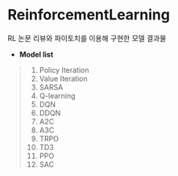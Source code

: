 # ReinforcementLearning
RL 논문 리뷰와 파이토치를 이용해 구현한 모델 결과물

- <b>Model list</b>

> 1. Policy Iteration
> 2. Value Iteration
> 3. SARSA
> 4. Q-learning
> 5. DQN
> 6. DDQN
> 7. A2C
> 8. A3C
> 9. TRPO
> 10. TD3
> 11. PPO
> 12. SAC
